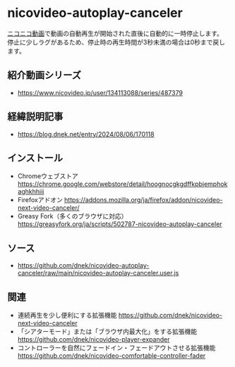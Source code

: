 # nicovideo-autoplay-canceler
[ニコニコ動画](https://www.nicovideo.jp/video_top)で動画の自動再生が開始された直後に自動的に一時停止します。
停止に少しラグがあるため、停止時の再生時間が3秒未満の場合は0秒まで戻します。

## 紹介動画シリーズ
- https://www.nicovideo.jp/user/134113088/series/487379

## 経緯説明記事
- https://blog.dnek.net/entry/2024/08/06/170118

## インストール
- Chromeウェブストア https://chrome.google.com/webstore/detail/hoognocgkgdffkpbjemphokaghkhhiii
- Firefoxアドオン https://addons.mozilla.org/ja/firefox/addon/nicovideo-next-video-canceler/
- Greasy Fork（多くのブラウザに対応） https://greasyfork.org/ja/scripts/502787-nicovideo-autoplay-canceler

## ソース
- https://github.com/dnek/nicovideo-autoplay-canceler/raw/main/nicovideo-autoplay-canceler.user.js

## 関連
- 連続再生を少し便利にする拡張機能 https://github.com/dnek/nicovideo-next-video-canceler
- 「シアターモード」または「ブラウザ内最大化」をする拡張機能 https://github.com/dnek/nicovideo-player-expander
- コントローラーを自然にフェードイン・フェードアウトさせる拡張機能 https://github.com/dnek/nicovideo-comfortable-controller-fader
